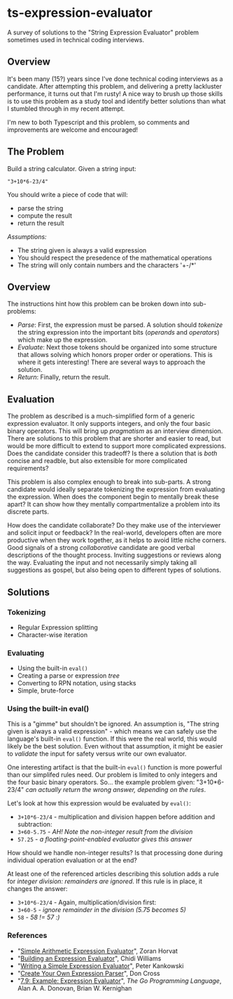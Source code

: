 # ts-expression-evaluator

A survey of solutions to the "String Expression Evaluator" problem sometimes used in technical coding interviews.

## Overview

It's been many (15?) years since I've done technical coding interviews as a candidate. After attempting this problem, and delivering a pretty lackluster performance, it turns out that I'm rusty! A nice way to brush up those skills is to use this problem as a study tool and identify better solutions than what I stumbled through in my recent attempt.

I'm new to both Typescript and this problem, so comments and improvements are welcome and encouraged!

## The Problem

Build a string calculator. Given a string input:

    "3+10*6-23/4"

You should write a piece of code that will:

* parse the string
* compute the result
* return the result

*Assumptions:*

* The string given is always a valid expression
* You should respect the presedence of the mathematical operations
* The string will only contain numbers and the characters '+-/*'

## Overview

The instructions hint how this problem can be broken down into sub-problems:

* *Parse*: First, the expression must be parsed. A solution should _tokenize_ the string expression into the important bits (_operands_ and _operators_) which make up the expression.
* *Evaluate*: Next those tokens should be organized into some structure that allows solving which honors proper order or operations. This is where it gets interesting! There are several ways to approach the solution.
* *Return*: Finally, return the result.

## Evaluation

The problem as described is a much-simplified form of a generic expression evaluator. It only supports integers, and only the four basic binary operators. This will bring up _pragmatism_ as an interview dimension. There are solutions to this problem that are shorter and easier to read, but would be more difficult to extend to support more complicated expressions. Does the candidate consider this tradeoff? Is there a solution that is _both_ concise and readble, but also extensible for more complicated requirements?

This problem is also complex enough to break into sub-parts. A strong candidate would ideally separate tokenizing the expression from evaluating the expression. When does the component begin to mentally break these apart? It can show how they mentally compartmentalize a problem into its discrete parts.

How does the candidate collaborate? Do they make use of the interviewer and solicit input or feedback? In the real-world, developers often are more productive when they work together, as it helps to avoid little niche corners. Good signals of a strong _collaborative_ candidate are good verbal descriptions of the thought process. Inviting suggestions or reviews along the way. Evaluating the input and not necessarily simply taking all suggestions as gospel, but also being open to different types of solutions.

## Solutions

### Tokenizing

* Regular Expression splitting
* Character-wise iteration

### Evaluating

* Using the built-in `eval()`
* Creating a parse or expression *tree*
* Converting to RPN notation, using stacks
* Simple, brute-force

### Using the built-in eval()

This is a "gimme" but shouldn't be ignored. An assumption is, "The string given is always a valid expression" - which means we can safely use the language's built-in `eval()` function. If this were the real world, this would likely be the best solution. Even without that assumption, it might be easier to _validate_ the input for safety versus write our own evaluator.

One interesting artifact is that the built-in `eval()` function is more powerful than our simplifed rules need. Our problem is limited to only integers and the four basic binary operators. So... the example problem given: "3+10*6-23/4" *can actually return the wrong answer, depending on the rules*.

Let's look at how this expression would be evaluated by `eval()`:

* `3+10*6-23/4` - multiplication and division happen before addition and subtraction:
* `3+60-5.75` - _AH! Note the non-integer result from the division_
* `57.25` - *a floating-point-enabled evaluator gives this answer*

How should we handle non-integer results? Is that processing done during individual operation evaluation or at the end?

At least one of the referenced articles describing this solution adds a rule for _integer division: remainders are ignored_. If this rule is in place, it changes the answer:

* `3+10*6-23/4` - Again, multiplication/division first:
* `3+60-5` - _ignore remainder in the division (5.75 becomes 5)_
* `58` - *58 != 57 :)*

### References

* "[Simple Arithmetic Expression Evaluator](https://codinghelmet.com/exercises/expression-evaluator)", Zoran Horvat
* "[Building an Expression Evaluator](https://chidiwilliams.com/post/evaluator/)", Chidi Williams
* "[Writing a Simple Expression Evaluator](https://www.strchr.com/expression_evaluator)", Peter Kankowski
* "[Create Your Own Expression Parser](https://levelup.gitconnected.com/create-your-own-expression-parser-d1f622077796)", Don Cross
* "[7.9: Example: Expression Evaluator](https://www.oreilly.com/library/view/the-go-programming/9780134190570/ebook_split_068.html)", _The Go Programming Language_, Alan A. A. Donovan, Brian W. Kernighan

